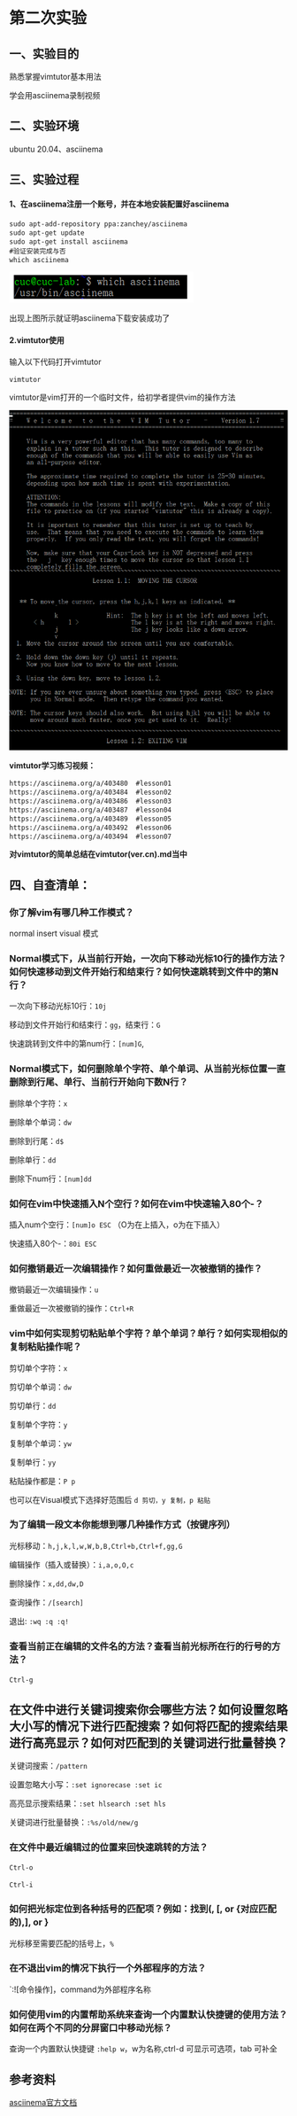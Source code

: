 # 第二次实验

## 一、实验目的

熟悉掌握vimtutor基本用法

学会用asciinema录制视频

## 二、实验环境

ubuntu 20.04、asciinema

## 三、实验过程

#### 1、在asciinema注册一个账号，并在本地安装配置好asciinema

```
sudo apt-add-repository ppa:zanchey/asciinema
sudo apt-get update
sudo apt-get install asciinema
#验证安装完成与否
which asciinema
```

![asciinema](/EXP02/img/asciinema.png)

出现上图所示就证明asciinema下载安装成功了

#### 2.vimtutor使用

输入以下代码打开vimtutor

```
vimtutor
```

vimtutor是vim打开的一个临时文件，给初学者提供vim的操作方法

![vimtutor](/EXP02/img/tutor.png)



**vimtutor学习练习视频：**

```
https://asciinema.org/a/403480  #lesson01
https://asciinema.org/a/403484	#lesson02
https://asciinema.org/a/403486	#lesson03
https://asciinema.org/a/403487	#lesson04
https://asciinema.org/a/403489	#lesson05
https://asciinema.org/a/403492	#lesson06
https://asciinema.org/a/403494	#lesson07
```

**对vimtutor的简单总结在vimtutor(ver.cn).md当中**



## 四、自查清单：

### 你了解vim有哪几种工作模式？

normal insert visual 模式

### Normal模式下，从当前行开始，一次向下移动光标10行的操作方法？如何快速移动到文件开始行和结束行？如何快速跳转到文件中的第N行？

一次向下移动光标10行：`10j`

移动到文件开始行和结束行：`gg`，结束行：`G`

快速跳转到文件中的第num行：`[num]G`,

### Normal模式下，如何删除单个字符、单个单词、从当前光标位置一直删除到行尾、单行、当前行开始向下数N行？

删除单个字符：`x`

删除单个单词：`dw`

删除到行尾：`d$`

删除单行：`dd`

删除下num行：`[num]dd`

### 如何在vim中快速插入N个空行？如何在vim中快速输入80个-？

插入num个空行：`[num]o ESC` （O为在上插入，o为在下插入）

快速插入80个-：`80i ESC`

### 如何撤销最近一次编辑操作？如何重做最近一次被撤销的操作？

撤销最近一次编辑操作：`u`

重做最近一次被撤销的操作：`Ctrl+R`

### vim中如何实现剪切粘贴单个字符？单个单词？单行？如何实现相似的复制粘贴操作呢？

剪切单个字符：`x`

剪切单个单词：`dw`

剪切单行：`dd`

复制单个字符：`y`

复制单个单词：`yw`

复制单行：`yy`

粘贴操作都是：`P p`

也可以在Visual模式下选择好范围后 `d 剪切，y 复制，p 粘贴`

### 为了编辑一段文本你能想到哪几种操作方式（按键序列）

光标移动：`h,j,k,l,w,W,b,B,Ctrl+b,Ctrl+f,gg,G`

编辑操作（插入或替换）：`i,a,o,O,c`

删除操作：`x,dd,dw,D`

查询操作：`/[search]`

退出:  `:wq :q :q!`

### 查看当前正在编辑的文件名的方法？查看当前光标所在行的行号的方法？

`Ctrl-g`

## 在文件中进行关键词搜索你会哪些方法？如何设置忽略大小写的情况下进行匹配搜索？如何将匹配的搜索结果进行高亮显示？如何对匹配到的关键词进行批量替换？

关键词搜索：`/pattern`

设置忽略大小写：`:set ignorecase :set ic`

高亮显示搜索结果：`:set hlsearch :set hls`

关键词进行批量替换：`:%s/old/new/g`

### 在文件中最近编辑过的位置来回快速跳转的方法？

`Ctrl-o`

`Ctrl-i`

### 如何把光标定位到各种括号的匹配项？例如：找到(, [, or {对应匹配的),], or }

光标移至需要匹配的括号上，`%`

### 在不退出vim的情况下执行一个外部程序的方法？

`:![命令操作]，command为外部程序名称

### 如何使用vim的内置帮助系统来查询一个内置默认快捷键的使用方法？如何在两个不同的分屏窗口中移动光标？

查询一个内置默认快捷键 `:help w`，w为名称,ctrl-d 可显示可选项，tab 可补全

## 参考资料

[asciinema官方文档](https://asciinema.org/docs/usage)
